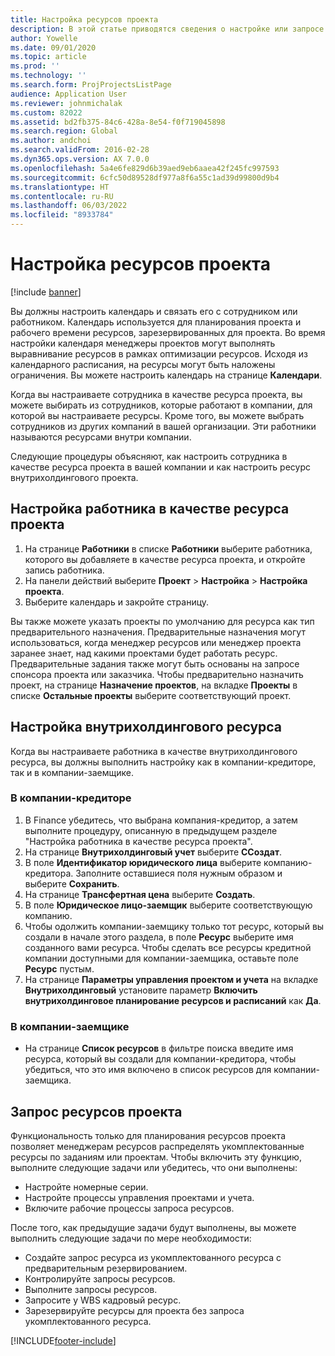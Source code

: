```yaml
---
title: Настройка ресурсов проекта
description: В этой статье приводятся сведения о настройке или запросе ресурсов для проекта.
author: Yowelle
ms.date: 09/01/2020
ms.topic: article
ms.prod: ''
ms.technology: ''
ms.search.form: ProjProjectsListPage
audience: Application User
ms.reviewer: johnmichalak
ms.custom: 82022
ms.assetid: bd2fb375-84c6-428a-8e54-f0f719045898
ms.search.region: Global
ms.author: andchoi
ms.search.validFrom: 2016-02-28
ms.dyn365.ops.version: AX 7.0.0
ms.openlocfilehash: 5a4e6fe829d6b39aed9eb6aaea42f245fc997593
ms.sourcegitcommit: 6cfc50d89528df977a8f6a55c1ad39d99800d9b4
ms.translationtype: HT
ms.contentlocale: ru-RU
ms.lasthandoff: 06/03/2022
ms.locfileid: "8933784"
---
```

# <a name="set-up-project-resources"></a>Настройка ресурсов проекта

[!include [banner](../includes/banner.md)]

Вы должны настроить календарь и связать его с сотрудником или работником. Календарь используется для планирования проекта и рабочего времени ресурсов, зарезервированных для проекта. Во время настройки календаря менеджеры проектов могут выполнять выравнивание ресурсов в рамках оптимизации ресурсов. Исходя из календарного расписания, на ресурсы могут быть наложены ограничения. Вы можете настроить календарь на странице **Календари**.

Когда вы настраиваете сотрудника в качестве ресурса проекта, вы можете выбирать из сотрудников, которые работают в компании, для которой вы настраиваете ресурсы. Кроме того, вы можете выбрать сотрудников из других компаний в вашей организации. Эти работники называются ресурсами внутри компании.

Следующие процедуры объясняют, как настроить сотрудника в качестве ресурса проекта в вашей компании и как настроить ресурс внутрихолдингового проекта.

## <a name="set-up-a-worker-as-a-project-resource"></a>Настройка работника в качестве ресурса проекта

1. На странице **Работники** в списке **Работники** выберите работника, которого вы добавляете в качестве ресурса проекта, и откройте запись работника.
2. На панели действий выберите **Проект** &gt; **Настройка** &gt; **Настройка проекта**.
3. Выберите календарь и закройте страницу.

Вы также можете указать проекты по умолчанию для ресурса как тип предварительного назначения. Предварительные назначения могут использоваться, когда менеджер ресурсов или менеджер проекта заранее знает, над какими проектами будет работать ресурс. Предварительные задания также могут быть основаны на запросе спонсора проекта или заказчика. Чтобы предварительно назначить проект, на странице **Назначение проектов**, на вкладке **Проекты** в списке **Остальные проекты** выберите соответствующий проект.

## <a name="set-up-an-intercompany-resource"></a>Настройка внутрихолдингового ресурса

Когда вы настраиваете работника в качестве внутрихолдингового ресурса, вы должны выполнить настройку как в компании-кредиторе, так и в компании-заемщике.

### <a name="in-the-lending-company"></a>В компании-кредиторе

1. В Finance убедитесь, что выбрана компания-кредитор, а затем выполните процедуру, описанную в предыдущем разделе "Настройка работника в качестве ресурса проекта".
2. На странице **Внутрихолдинговый учет** выберите **ССоздат**.
3. В поле **Идентификатор юридического лица** выберите компанию-кредитора. Заполните оставшиеся поля нужным образом и выберите **Сохранить**.
4. На странице **Трансфертная цена** выберите **Создать**.
5. В поле **Юридическое лицо-заемщик** выберите соответствующую компанию.
6. Чтобы одолжить компании-заемщику только тот ресурс, который вы создали в начале этого раздела, в поле **Ресурс** выберите имя созданного вами ресурса. Чтобы сделать все ресурсы кредитной компании доступными для компании-заемщика, оставьте поле **Ресурс** пустым.
7. На странице **Параметры управления проектом и учета** на вкладке **Внутрихолдинговый** установите параметр **Включить внутрихолдинговое планирование ресурсов и расписаний** как **Да**.

### <a name="in-the-borrowing-company"></a>В компании-заемщике

- На странице **Список ресурсов** в фильтре поиска введите имя ресурса, который вы создали для компании-кредитора, чтобы убедиться, что это имя включено в список ресурсов для компании-заемщика.

## <a name="request-project-resources"></a>Запрос ресурсов проекта
Функциональность только для планирования ресурсов проекта позволяет менеджерам ресурсов распределять укомплектованные ресурсы по заданиям или проектам. Чтобы включить эту функцию, выполните следующие задачи или убедитесь, что они выполнены:

- Настройте номерные серии.
- Настройте процессы управления проектами и учета.
- Включите рабочие процессы запроса ресурсов.

После того, как предыдущие задачи будут выполнены, вы можете выполнить следующие задачи по мере необходимости:

- Создайте запрос ресурса из укомплектованного ресурса с предварительным резервированием.
- Контролируйте запросы ресурсов.
- Выполните запросы ресурсов.
- Запросите у WBS кадровый ресурс.
- Зарезервируйте ресурсы для проекта без запроса укомплектованного ресурса.


[!INCLUDE[footer-include](../includes/footer-banner.md)]